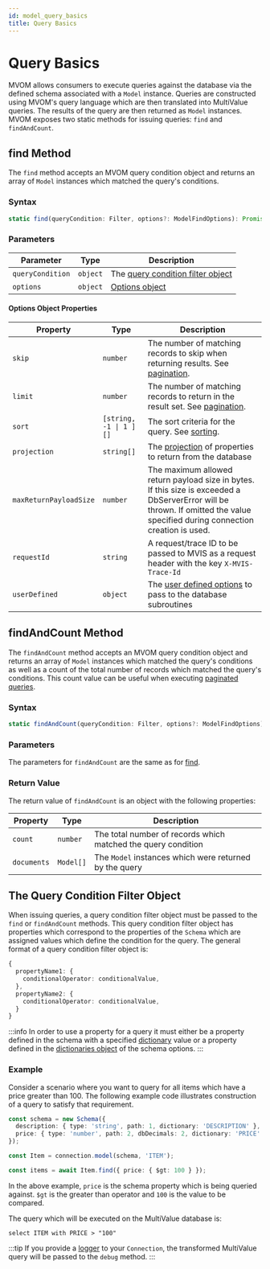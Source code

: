 ```yaml
---
id: model_query_basics
title: Query Basics
---
```


# Query Basics

MVOM allows consumers to execute queries against the database via the defined schema associated with a `Model` instance. Queries are constructed using MVOM's query language which are then translated into MultiValue queries. The results of the query are then returned as `Model` instances. MVOM exposes two static methods for issuing queries: `find` and `findAndCount`.

## find Method

The `find` method accepts an MVOM query condition object and returns an array of `Model` instances which matched the query's conditions.

### Syntax

```ts
static find(queryCondition: Filter, options?: ModelFindOptions): Promise<Model[]>
```

### Parameters

| Parameter        | Type     | Description                                                             |
| ---------------- | -------- | ----------------------------------------------------------------------- |
| `queryCondition` | `object` | The [query condition filter object](#the-query-condition-filter-object) |
| `options`        | `object` | [Options object](#options-object-properties)                            |

#### Options Object Properties

| Property               | Type                                  | Description                                                                                                                                                                   |
| ---------------------- | ------------------------------------- | ----------------------------------------------------------------------------------------------------------------------------------------------------------------------------- |
| `skip`                 | `number`                              | The number of matching records to skip when returning results. See [pagination](model_query_pagination).                                                                      |
| `limit`                | `number`                              | The number of matching records to return in the result set. See [pagination](model_query_pagination).                                                                         |
| `sort`                 | <code>[string, -1 &#124; 1 ][]</code> | The sort criteria for the query. See [sorting](model_query_sorting).                                                                                                          |
| `projection`           | `string[]`                            | The [projection](../Advanced%20Topics/model_projection) of properties to return from the database                                                                             |
| `maxReturnPayloadSize` | `number`                              | The maximum allowed return payload size in bytes. If this size is exceeded a DbServerError will be thrown. If omitted the value specified during connection creation is used. |
| `requestId`            | `string`                              | A request/trace ID to be passed to MVIS as a request header with the key `X-MVIS-Trace-Id`                                                                                    |
| `userDefined`          | `object`                              | The [user defined options](../Advanced%20Topics/model_user_defined_options) to pass to the database subroutines                                                               |

## findAndCount Method

The `findAndCount` method accepts an MVOM query condition object and returns an array of `Model` instances which matched the query's conditions as well as a count of the total number of records which matched the query's conditions. This count value can be useful when executing [paginated queries](model_query_pagination).

### Syntax

```ts
static findAndCount(queryCondition: Filter, options?: ModelFindOptions): Promise<ModelFindAndCountResult>
```

### Parameters

The parameters for `findAndCount` are the same as for [find](#parameters).

### Return Value

The return value of `findAndCount` is an object with the following properties:

| Property    | Type      | Description                                                   |
| ----------- | --------- | ------------------------------------------------------------- |
| `count`     | `number`  | The total number of records which matched the query condition |
| `documents` | `Model[]` | The `Model` instances which were returned by the query        |

## The Query Condition Filter Object

When issuing queries, a query condition filter object must be passed to the `find` or `findAndCount` methods. This query condition filter object has properties which correspond to the properties of the `Schema` which are assigned values which define the condition for the query. The general format of a query condition filter object is:

```ts
{
  propertyName1: {
    conditionalOperator: conditionalValue,
  },
  propertyName2: {
    conditionalOperator: conditionalValue,
  }
}
```

:::info
In order to use a property for a query it must either be a property defined in the schema with a specified [dictionary](../../Schema/schema_basics#properties-common-to-all-schema-definition-types) value or a property defined in the [dictionaries object](../../Schema/schema_options#dictionaries-object) of the schema options.
:::

### Example

Consider a scenario where you want to query for all items which have a price greater than 100. The following example code illustrates construction of a query to satisfy that requirement.

```ts
const schema = new Schema({
  description: { type: 'string', path: 1, dictionary: 'DESCRIPTION' },
  price: { type: 'number', path: 2, dbDecimals: 2, dictionary: 'PRICE' },
});

const Item = connection.model(schema, 'ITEM');

const items = await Item.find({ price: { $gt: 100 } });
```

In the above example, `price` is the schema property which is being queried against. `$gt` is the greater than operator and `100` is the value to be compared.

The query which will be executed on the MultiValue database is:

```
select ITEM with PRICE > "100"
```

:::tip
If you provide a [logger](../../connection#logger-interface) to your `Connection`, the transformed MultiValue query will be passed to the `debug` method.
:::
